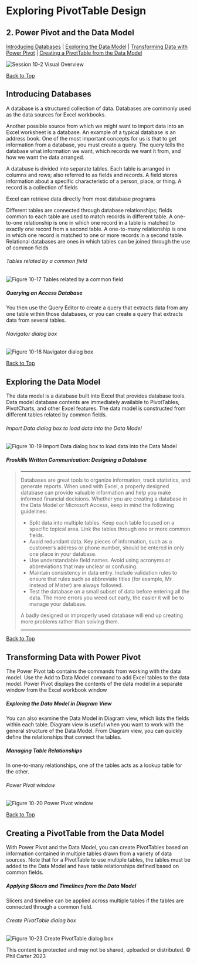 # Exploring PivotTable Design
[](#top)
## 2. Power Pivot and the Data Model
[Introducing Databases](#introducing-databases) |
[Exploring the Data Model](#exploring-the-data-model) |
[Transforming Data with Power Pivot](#transforming-data-with-power-pivot) |
[Creating a PivotTable from the Data Model](#creating-a-pivottable-from-the-data-model)

![Session 10-2 Visual Overview](../images/modules/M10/Session%2010-2.png)  

[Back to Top](#top)
## [](#introducing-databases)Introducing Databases

A database is a structured collection of data. Databases are commonly used as the data sources for Excel workbooks.

Another possible source from which we might want to import data into an Excel worksheet is a database. An example of a typical database is an address book. One of the most important concepts for us is that to get information from a database, you must create a query. The query tells the database what information we want, which records we want it from, and how we want the data arranged.

A database is divided into separate tables. Each table is arranged in columns and rows; also referred to as fields and records. A field stores information about a specific characteristic of a person, place, or thing. A record is a collection of fields

Excel can retrieve data directly from most database programs

Different tables are connected through database relationships; fields common to each table are used to match records in different table. A one-to-one relationship is one in which one record in a table is matched to exactly one record from a second table. A one-to-many relationship is one in which one record is matched to one or more records in a second table. Relational databases are ones in which tables can be joined through the use of common fields

###### Tables related by a common field
![Figure 10-17 Tables related by a common field](../images/modules/M10/Figure%2010-17.png)

##### Querying an Access Database

You then use the Query Editor to create a query that extracts data from any one table within those databases, or you can create a query that extracts data from several tables.

###### Navigator dialog box
![Figure 10-18 Navigator dialog box](../images/modules/M10/Figure%2010-18.png)

[Back to Top](#top)
## [](#exploring-the-data-model)Exploring the Data Model

The data model is a database built into Excel that provides database tools. Data model database contents are immediately available to PivotTables, PivotCharts, and other Excel features. The data model is constructed from different tables related by common fields.

###### Import Data dialog box to load data into the Data Model
![Figure 10-19 Import Data dialog box to load data into the Data Model](../images/modules/M10/Figure%2010-19.png)

##### Proskills Written Communication: _Designing a Database_

><hr>Databases are great tools to organize information, track statistics, and generate reports. When used with Excel, a properly designed database can provide valuable information and help you make informed financial decisions. Whether you are creating a database in the Data Model or Microsoft Access, keep in mind the following guidelines:
>
> * Split data into multiple tables. Keep each table focused on a specific topical area. Link the tables through one or more common fields.
> * Avoid redundant data. Key pieces of information, such as a customer’s address or phone number, should be entered in only one place in your database.
> * Use understandable field names. Avoid using acronyms or abbreviations that may unclear or confusing.
> * Maintain consistency in data entry. Include validation rules to ensure that rules such as abbreviate titles (for example, Mr. instead of Mister) are always followed.
> * Test the database on a small subset of data before entering all the data. The more errors you weed out early, the easier it will be to manage your database.
>
>A badly designed or improperly used database will end up creating more problems rather than solving them.
><hr>

[Back to Top](#top)
## [](#transforming-data-with-power-pivot)Transforming Data with Power Pivot

The Power Pivot tab contains the commands from working with the data model. Use the Add to Data Model command to add Excel tables to the data model. Power Pivot displays the contents of the data model in a separate window from the Excel workbook window

##### Exploring the Data Model in Diagram View

You can also examine the Data Model in Diagram view, which lists the fields within each table. Diagram view is useful when you want to work with the general structure of the Data Model. From Diagram view, you can quickly define the relationships that connect the tables.

##### Managing Table Relationships

In one-to-many relationships, one of the tables acts as a lookup table for the other.

###### Power Pivot window
![Figure 10-20 Power Pivot window](../images/modules/M10/Figure%2010-20.png)

[Back to Top](#top)
## [](#creating-a-pivottable-from-the-data-model)Creating a PivotTable from the Data Model

With Power Pivot and the Data Model, you can create PivotTables based on information contained in multiple tables drawn from a variety of data sources. Note that for a PivotTable to use multiple tables, the tables must be added to the Data Model and have table relationships defined based on common fields.

##### Applying Slicers and Timelines from the Data Model

Slicers and timeline can be applied across multiple tables if the tables are connected through a common field.

###### Create PivotTable dialog box
![Figure 10-23 Create PivotTable dialog box](../images/modules/M10/Figure%2010-23.png)

This content is protected and may not be shared, uploaded or distributed. © Phil Carter 2023
